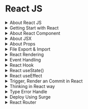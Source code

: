 # React JS

<details>
<summary>About React JS</summary>

## About React Js
- ReactJS is a JavaScript library for building user interfaces
- ReactJS is declarative, efficient, and flexible
- It is fast and component-based
- It was initially developed and maintained by Facebook
- React breaks web elements down into reusable components making it easy to mange complex web interfaces.
- React's Virtaul DOM is a JavaScript representation of the actual DOM. When updates are made React compares the current DOM to the virtual DOM and only updates the differences between the two.

## Components
- Components are the foundation upon which you build user interfaces(UI)
- It is the Building blocks of user interface
- In a React app, every piece of UI is a component
- A React component is a JavaScript function that you can sprinkle with markup except:
    - Their names always begin with a capital letter.
    - They return JSX markup
- Each component exists in the same space but works independently
- Splits UI into independent and reusable pieces
- All of the components are being merged in a parent component (the final UI)
- Acceptsinput called props (optional) and returns react element
- Reusable having their own structure and methods


#### 4 ways to define components
- similar in look, different in data
- container component
- No common pattern, but breakdown for working purpose
- Stand-alone component

#### How to Build a Component?
- Export the component
- Define the function
    ```jsx
    export default function Profile() {

    }
    ```
- Add markup
    ```jsx
    retrun (
        <img
            src="https://image.jpg"
            alt="image"
        />
    )
    ```
- Whole component:
    ```jsx
    export default function Profile() {
        retrun (
            <img
                src="https://image.jpg"
                alt="image"
            />
        )
    }
    ```
    without parentheses, any code on the lines after return will be ignored!

#### Advantages of Components
- Code reusability
- Rast development
- Design consistency
- Maintainability (update just one component & get result in all spaces realted to this component)


## JSX
- JSX is a syntax extension for JavaScript
- JSX stands for JavaScript XML
- Lets you write HTML- like markup inside a JavaScript file.
- Under the hood it is transformed into regular JavaScript using compilers like Bable or TypeScript

#### Rules of JSX
- Return a single root element
    - To return multiple elements from a component, wrap them with a single parent tag.
- Close all the tags
- Must use camelCase
    - class --> className
    - onclick --> onClick
    - tabindex --> tabIndex



</details>
<details>
<summary>Getting Start with React</summary>



# Start React with Vite

+ npm create vite@latest project-name -- --template react
+ for proceed press (y)
After that
+ using cd enter the project folder
+ then --> npm install (Create node_modules folder)
+ for run --> npm run dev or npx vite
+ for build --> npm run build or npx vite build (create dist folder)


# Application Running Process:
+ After run project: npx vite --> from main.jsx 

### Folder Structure
+ node_modules
+ public
+ src
    + assets
        + css
        + images
    + pages
    + component


## VS code extension
+ npm intellisense
+ ESLint
+ Auto import- ES6, JSX, TSX.
+ Auto Tag
+ Auto Rename tag
+ Path intelliense
+ Postman
+ Prettier - code formater
+ Snipped
+ Tailwind CSS IntelliSense
+ Vscode react refactor
+ vscode-icons

</details>

<details>
<summary>About React Component</summary>

## What is React Component?
In React, a component is the building block of a user interface. Components allow you to break down complex UIs into smaller, reusable pieces.
There are two main types of React componets:
### 1. Functional Components
These are simple JavaScript functions that accept `props` (data passed from the parent component) and return React elements. They're easy to write and are often preferred for simple UI elements. For example:
```jsx
function Greeting(props) {
  return <h1>Hello, {props.name}!</h1>;
}
```

### 2. Class Components:
 These are ES6 classes that extend `React.Component`. They offer more features, like local state and lifecycle methods (e.g., `componentDidMount, componentDidUpdate`). For example:
 ```jsx
 class Greeting extends React.Component {
  render() {
    return <h1>Hello, {this.props.name}!</h1>;
  }
}
```
Modern React mostly leans towards functional components, especially with the introduction of React Hooks (like useState, useEffect), which allow functional components to handle state and lifecycle features.

### Key Concepts in React Components:
`1. Props:` Short for `proporties,` these are the inputs to a React component. They are passed to components via attributes and are read-only (cannot be modified by the component itself).
`2. State:` They are passed to components via attributes and are read-only (cannot be modified by the component itself).
`3. Lifecycle Methods:` These are methods you can use in class components to hook into different phases of a component's life (mounting, updating, and unmounting).
`4. Hooks:` React hooks (like useState, useEffect) allow you to use state and lifecycle features in functional components without writing a class.

</details>

<details>
<summary>About JSX</summary>

## What is JSX?
JSX stands for JavaScript XML. JSX allows us to write HTML in React. JSX makes it easier to write and add HTML in React. JSX allows us to write HTML elements in JavaScript and place them in the DOM without any `createElement()` and/or `appendChild()` methods.

>We are not required to use JSX, but JSX makes it easier to write React applications.

### JSX Conventions
- We need to return a single parent element in jsx.
- We can implement JS directly in jsx
- All tags self-close in jsx
- ClassName and HTMLFor, not class and for in jsx.
- Write all HTML attributes in camelCase in jsx
- Write inline styles as objects in jsx


</details>


<details>
<summary>About Props</summary>

## What are Props?
- React components use props to communicate with each other.
- Every parent component can pass some information to its child components by giving them props.
- You can pass any JavaScript value through props, including objects, arrays and functions.
- Props are unidirectional
- Props are Immutablep

#### Set value into the component using props
```jsx
// Main Function
    function FunctionName() {
        return (
            <>
                ...
                ...
                <Device name="Laptop" price="45k"></Device>
                ....
            </>
        )
    }

// Component
    function Device(props){
        return (
            <h2>Device Name: {props.name} and Price: {props.price}
        )
    }
```
#### Specifying a Default value for a Prop
```jsx
    function Avatar({person, size}){
        //.....
    }
```

#### Different values of Props
```jsx
    // 1. String literals
    <MyComponent prop="My String value"/>
    // 2. Template literals with variables
    <MyComponent prop={'My String value ${myVariable}'}/>

    // 3. Number literals
    <MyComponent prop={42} />

    // 4.Boolean literals
    <MyComponent prop={fallse} />

    // 5. Plain Obj. literals
    <MyComponent prop={{property: 'Value'}} />

    // 6.Array literals
    <MyComponent prop={['Item_1','Item_2']} />

    // 7. JSX
    <MyComponent prop={<Message who="Joker" />}/>

    // 8. Variables having any kind of value
    <MyComponent prop={myVariable}/>
```

#### Forwarding Props with JSX Spread Syntax
Without spread syntax(it's a repetitive way)

```jsx
    function Profile({person, size, isSepia}){
        return(
            <div className="card">
                <Avatar
                    person={person}
                    size={size}
                    isSepia={isSepia}
                />
            </div>
        );
    }
```

With spread syntax
```jsx
function Profile(props){
    retrun (
        <div className="card">
            <Avatar {...props}/>
        </div>
    );
}

```

</details>

<details>

<summary>File Export & Import</summary>

If we want to access any file components or information we need to export and import file.
- At first create a new file and add `export default` at the begining of the function:
    ```jsx
    export default function Todo(){
        return(
                <li>Accessing File</li>
            )
        }
    ```
- Import the file into main `App.jsx` file to access the information:
    ```jsx
    import FileName from './FileName';
    ```

</details>

<details>
<summary>React Rendering</summary>

### Conditional Rendering
- Conditional rendering is the process of displaying different content based on certain conditions or states.
- It allows you to create dynamic user interfaces that cn adapt to changes in data nad user interactions.

#### Why Conditional Rendering?
- Imporved User Experience: Conditional rendering allows you to create dynamic user interfaces by showing and hiding content based on the user's actions or the application state.
- Improved Performance: By conditionally rendering content, apps work faster byonly showing what's needed and improve the performance of your application.
- Simplified Code: By using conditional statements you can decide what content should be rendered, you can avoid duplicating code and create more modular components.
- Flexibility: By rendering different content based on the application state, you can create components that can be used in different contexts and adapt to different user interactions.

```jsx
// App.jsx
<Todo task="Core Concepts" isDone={true}></Todo>
<Todo task="Try JSX" isDone={false}></Todo>
```
### Conditional Rendering with if statement:
```jsx
// Todo.jsx
// ------Conditional rendering option: 1
export default function Todo({task, isDone}){
    if(isDone === true){
        return <li>Finished: {task}</li>
    }
    else{
        return <li>Work On: {task}</li>
    }
}
```
```jsx
// Todo.jsx
// ------Conditional rendering option: 2
export default function Todo({task, isDone}){
    if(isDone === true){
        return <li>Finished: {task}</li>
    }
    return <li>Work On: {task}</li>
}
```
### Conditional Rendering with ternary operator (?:):
```jsx
// Todo.jsx
// ------Conditional rendering option: 3
export default function Todo({task, isDone}){
    return (
        <li> {isDone ? 'Finished': 'Work on'}: {task} </li>   
    )
}
```
### Conditional Rendering with logical operator(&&,||):
```jsx
// ------Conditional rendering option: 4 && (behive like true)
export default function Todo({task, isDone}){
    return(
        <li>{task} {isDone && ': Done'}</li>
    )
}
// ------Conditional rendering option: 5 || (behive like false)
export default function Todo({task, isDone}){
    return(
        <li>{task} {isDone || ': Do it'}</li>
    )
}
```

</summary>


### Set value into the component using props
```jsx
// Main Function
    function FunctionName() {
        return (
            <>
                ...
                ...
                <Device name="Laptop" price="45k"></Device>
                ....
            </>
        )
    }

// Component
    function Device(props){
        return (
            <h2>Device Name: {props.name} and Price: {props.price}
        )
    }
```

### Set value into the component using destructing
```jsx
// Main Function
    function FunctionName() {
        return (
            <>
                ...
                ...
                <Device name="Laptop" price="45k"></Device>
                ....
            </>
        )
    }

// Component
    function Device({name, price}){
        return (
            <h2>Device Name: {name} and Price: {price}
        )
    }
```
</details>

<details>
<summary>Event Handling</summary>

### Event Handling

React lets you add event handlers to your JSX. Event handlers are your own functions that will be triggered in response to interactions like clicking, hovering, focusing form inputs etc.
Example:
```jsx
<button onClick={myFunction}>Button Name</button>

```

### Adding Event Handler:
```jsx
// Event handling way -1
export default function Button() {
    function handleClick() {
        alert('You clicked me!');
    }

    return (
        <button onClick={handleClick}>Click Me</button>
    );
}

```
```jsx
// Inline Event handler in JSX
<button onClick={function handleClick(){
    alert('You clicked me!');
    }}>
    Click me</button>
```
```jsx
<button onClick={() =>{
    alert('You clicked me!');
}}>Click me!</button>
```

### Rules of Adding Event Handler
- **Event handler functions:**
    - Are usually defined inside your componets.
    - Have names that start with handle, followed by the name of the event.
- **By convention,** it is common to name event handlers as handle followed by the event name:
    - onClick = {handleClick}
    - onMouseEnter = {handleMouseEnter}

**`Note:`** Functions passed to event handlers must be passed, not called!
Example:
```jsx
// passing a function - use it
<button onClick={handleClick}>Click me</button>
```
```jsx
// calling a function - not use it
<button onClick={handleClick()}>Click me</button>
```

</details>

<details>
<summary>React Hook</summary>

### What are react hooks?
Hooks were first introduced in React 16.8. Hooks let you use different React feaatures from your components. You can either use the build-in Hooks or combine them to build your own.

### Rules of Hooks

![Hooks](./Readme-Image/react-hook.jpg)

### Different Types of Hooks
- State hooks
- Context hooks
- Ref hooks
- Effect hooks
- Performance hooks
- Other

### State hooks
- State lets a component "remember" information like user input.
- To add state to a component, use one of these Hooks:
    - `useState`declares a state variable that you can update directly.
    - `useReducer` declares a state variable with the update logic inside a reducer functin.
    ```jsx
        function ImageGallery(){
            const [index, setIndex] = useState(0);
            // ...........
        }
    ```

### Context hooks
- Context lets a component receive information from distat parents without passing it as props.
- useContext reads and subscribes to a context
    ```jsx
        function Button(){
            const theme = useContext(ThemeContext);
            // ...........
        }
    ```

### Ref hooks
- Refs let a component hold some information that isn't used for rendering, lie a DOM node or a timeout ID.
- useRef declares a ref. You can hold any value in ti, but most often it's used to hold a DOM node.
    ```jsx
        function Form(){
            const inputRef = useRef(null);
            // ...........
        }
    ```

### Effect hooks
- Effects let a component connect to and synchronize with external systems. This includes dealing with network, browser DOM, animations, widgets written using a different UI library, and other non-React code.
- useEffect connects a component to an external system.

    ```jsx
        function chatRoom({roomId}){
            useEffect(() => {
                const connection = createConnection(roomId);
                connection.connect();
                return () => connection.disconnect();
            }, [roomId]);
            //.............. 
        }
    ```
</details>

<details>
<summary>React  useState()</summary>

### What exactly is state?
- Components often need to change what's on the scree as a result of an interaction.
- Typing into the form should update the input field, clicking, "next" on an image carousel should change which image is displayed, clicking "buy" should put a product in the shopping cart.
- Components need to "remember" things: the current input value, the current image, the shopping cart. In React, this kind of component-specific memory is called state.

### How to write a useState Hook
The useState hook provides those two things:
- A state variable to retain the data between renders.
- A state setter function to update the variable and trigger React to render the component again.

    ![useState](./Readme-Image/useState%20hook.jpeg)

```jsx
    const [counter, setCounter] = useState(0);
    const clickHandlerIncrease = () => {
        const newCount = counter + 1;
        setCounter(newCount);
    }
```

### Why useState() is needed?
To update a component with new data, two things need to happen:
- Retain the data between renders.
- Trigger React to render the component with new data(re-rendering).

Variable do not preserve data between renders and cannto tigger React to render. Hense, useState is needed as it preserves data since it is a memeroy as well trigger React to render with teh help of setter function.

### 5 use cases of useState()
- State management
- Conditional rendering
- Toggle flags (true/false)
- Counter
- Store API data in state

</details>

<details>
<summary>React useEffect</summary>

### What are Effects?
There are two types of logic inside React components:
- `Rendering code:` lives at the top level ofyour component. This is where you take the props and state, transform them, and returnthe JSX you want to see on the screen.
- `Event handlers:` An event handler might update an input field, submit an HTTP POST request to buy a product, or navigate the user to another screen.

Event handler contain "side effects" (they change the program's state) caused by a specific user action (for example, a button click or typing).

### What are side effects in react?
- Not predictable
- Actions which are performed with the "outside world"
- A side effect is performed when we need to reach outside the scope of our current react components to do something.
- React component rendering and side-effect logic are independent

### Some common side effects-
- Making a request to an API for data from a backend server
- To interect with browser APIs (that is, to use document or window directly)/ Manipulating DOM directly
- Using unpredictable timing functions like setTimeout() or setInterval()
- Reading data from local storage

### What is useEffect?
userEffect exists-
- To synchronize a component with an external system
- To provide a way to handle performing these side effects
- Doesn't affect the rendering or performance of the component that it's in
- Performs asynchronous task
![useEffect](./Readme-Image/useEffect.png)

### How to write an Effect
To write an Effect, follow these three steps:
1. `**Declare an Effect**` By default, your Effect will run after every render. To declare an Effect in your component, import the useEffect Hook from React
    ```jsx
    import {useEffect} from 'react';
    ```
    - Then call it at the top level of your component and put some code inside your Effect:
    ```jsx
    function MyComponent(){
        useEffect(() => {
            // code here will run after every render
        });
        return <div/>;
    }
    ```
2. `**Specify the Effect dependencies.**` Most Effects should only re-run when needed rather than after every render. For example, a fade-in animation should only trigger whena component appears.
3. `**Add cleanup if needed.**` Some effects need to specify how to stop , undo, or clean up whatevr they were doing. For example, "connect" needs "disconnect".

### Different types of dependency in useEffect
1. Runs after every render
    ```jsx
    useEffect(() => {
        // This runs after every render
    })
    ```
2. Runs only once after initial render
    ```jsx
    useEffect(() =>{
        //Runs only once after initial render
    },[]);
    ```
3. Runs on mount and also if either a or b have change since the last render
    ```jsx
    useEffect(() =>{
        /* This runs on mount *and also* 
        if either a or b have changed
        since the last render*/
    },[a,b]);
    ```

### What is useEffect cleanup function?
- The useEffect cleanup allows us to tidy up our code before our component unmounts.
- When our code runs and results for every render, useEffect also cleans up after itself using the cleanup function.
- The cleanup function prevents memory leaks and removes some unnecessary and unwanted behaviors.
- Prevent unwanted behaviors and optimizes application performance.

</details>

<details>
<summary>Trigger, Render an Commit in React</summary>

## What does Render means?
- Before your components are displayed on screen, they must be rendered by React.
- "Rendering" means that React is calling your component, which is a function.

### Trigger, render and commit
Imagine that your componets are cooks in the kitchen. In this scenario, React is the waiter who puts in requeests from customers and brings them their orders. This process of requesting and serving UI has three steps:

1. Triggering a render(delivering the guest's order to the kitchen)
2. Rendering the componet(preparing the order in the kitchen)
3. Committing to the DOM(placing the order on the table)

    ![Trigger,Render and Commit](./Readme-Image/trigger,render,commit.png)

### Step-1: Trigger a render
There are two reasons for a component to render:
- It's the component's initial render.
- The component's(or one of its ancestors) state has been updated.
#### Initial Render
When your app starts, you need to trigger the initial render. It's done by calling createRoot with teh target DOM node, and then calling its render method with your component
#### Re-renders when state updates
- Once the component has been initially rendered, you can trigger further renders by updating its state with the set function. Updating your component's state automatically queues a render.
- You can imagine these as a restaurant guest ordering tea, dessert, and all sorts of things after puttin gin their first order, depending on the state of their thirst or hunger.

### Step 2: React renders your components
After you trigger a render, React calls your components to figure out what to display on screen.. "Rendering" is React calling your components.
- On initial render, React will call the root component.
- For subsequent renders, React will call the function componet whose state update tirggerd  the render.

This process is recursive: if the updated component returns some other component, React will render that component next, and if that component also returns something, it will render that component next, and as on.

### Step 3: React commits changes to the DOM
After rendering (calling) your components, React will modify the DOM.
- For the initial render, React will use the appendChild() DOM API to put all the DOM nodes it has created on screen.
- For re-renders, React will apply the minimal necessary operations (calculated while rendering) to make the DOM match the latest rendering output.

React only changes the DOM nodes if there's a difference between renders.

</details>

<details>
<summary>Thinking in React way</summary>

### When you build a user interface with React-
**Step-1:** Break it apart into pices called components.
**Step-2:** Describe the different visual states for each of the components.
**Step-3:** Connect the components together so that the data flows through them.

All Steps:
**Step-1:** Break the UI into a component hierarchy
**Step-2:** Build a static version in React
**Step-3:** Find the minimal but componet representation of UI state
**Step-4:** Identify where your state should live
**Step-5:** Add inverse data flow

</details>

<details>
<summary>Type Error Handle</summary>

`prop-types` errors handle: For deactivate the prop-types error go to the  `eslint.config.js` file under the `rules:` section include this rules: `'react/prop-types': 'off'`. 
>It is not the best practice to handle this error. as a beginner it's ok. 
```js
rules: {
      ...js.configs.recommended.rules,
      ...react.configs.recommended.rules,
      ...react.configs['jsx-runtime'].rules,
      ...reactHooks.configs.recommended.rules,
      'react/jsx-no-target-blank': 'off',
      'react-refresh/only-export-components': [
        'warn',
        { allowConstantExport: true },
      ],
      'react/prop-types': 'off' //this is the rule
    },
```

</details>

<details>
<summary>Deploy Using Surge</summary>

- At first install surge:
    > npm install -g surge
- For build the project run:
    > npm run build
- Then create dist using command:
    > surge dist

</details>

<details>
<summary>React Router</summary>

## Setup
- Open up the terminal
    ```cmd
    npm create vite@latest name-of-your-project -- --template react
    # follow prompts
    cd <your new project directory>
    npm install react-router-dom # always need this!
    npm install localforage match-sorter sort-by # only for this tutorial.
    npm run dev
    ```

## Adding a Router

First thing to do is create a Browser Router and configure our first route. This will enable client side routing for our web app.

The `main.jsx` file is the entry point. Open it up and we'll put React Router on the page.

> Change 3 section into the `main.jsx` file.

```jsx
import { StrictMode } from 'react'
import { createRoot } from 'react-dom/client'
import App from './App.jsx'
import './index.css'

// First import the router configuration
import {
  createBrowserRouter,
  RouterProvider,
} from "react-router-dom";

// Second Create Router
const router = createBrowserRouter([
  {
    path: '/',
    element: <div>Hello from react router!!</div>
  },
  {
    path: '/about',
    element: <About></About>
  },
  {
    path: '/contact',
    element: <Contact></Contact>
  }
]);

createRoot(document.getElementById('root')).render(
  <StrictMode>
    // Third Include the router here
    <RouterProvider router={router}></RouterProvider>
  </StrictMode>,
)
```

## Nested Route

>main.jsx
```jsx
// .... Existing Code......

const router = createBrowserRouter([
  {
    path: '/',
    element: <Home></Home>,
    children: [
      {
        path: '/about',
        element: <About></About>
      },
      {
        path: '/contact',
        element: <Contact></Contact>
      }
    ]
  }
]);
```

// .... Existing Code......

- Include the `<Outlet>` inside the parent route

```jsx
import { Outlet } from "react-router-dom";
// -------Existing Code----
<Outlet></Outlet>

// ------Existing code ------
```

</details>